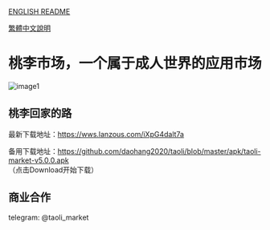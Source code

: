 [ENGLISH README](README-en.md)
    
[繁體中文說明](README-zh-tw.md)

# 桃李市场，一个属于成人世界的应用市场

![image1](http://chuantu.xyz/t6/739/1592575359x989499252.jpg)

## 桃李回家的路

最新下载地址：https://wws.lanzous.com/iXpG4dalt7a       

备用下载地址：https://github.com/daohang2020/taoli/blob/master/apk/taoli-market-v5.0.0.apk      
（点击Download开始下载）


## 商业合作
  
telegram: @taoli_market  
